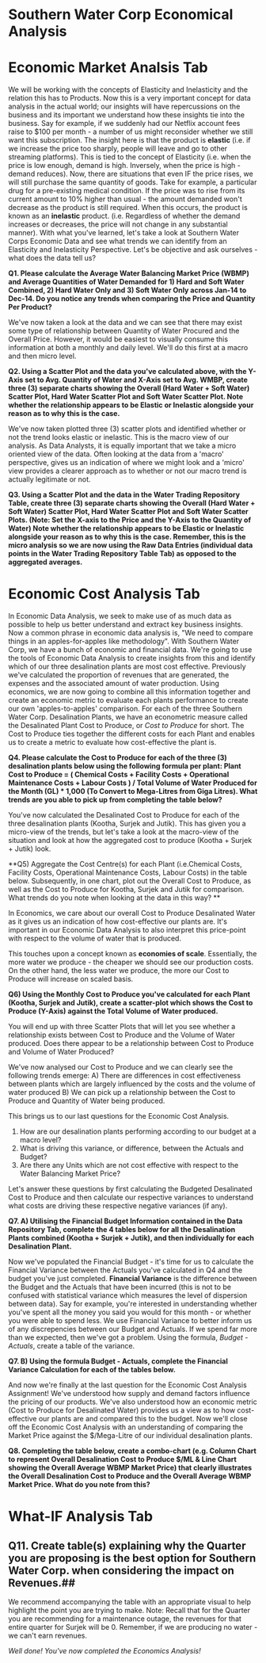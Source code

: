 # Southern Water Corp Economical Analysis

# Economic Market Analsis Tab
We will be working with the concepts of Elasticity and Inelasticity and the relation this has to Products. Now this is a very important concept for data analysis in the actual world; our insights will have repercussions on the business and its important we understand how these insights tie into the business. Say for example, if we suddenly had our Netflix account fees raise to $100 per month - a number of us might reconsider whether we still want this subscription. The insight here is that the product is **elastic** (i.e. if we increase the price too sharply, people will leave and go to other streaming platforms). This is tied to the concept of Elasticity (i.e. when the price is low enough, demand is high. Inversely, when the price is high - demand reduces). Now, there are situations that even IF the price rises, we will still purchase the same quantity of goods. Take for example, a particular drug for a pre-existing medical condition. If the price was to rise from its current amount to 10% higher than usual - the amount demanded won't decrease as the product is still required. When this occurs, the product is known as an **inelastic** product. (i.e. Regardless of whether the demand increases or decreases, the price will not change in any substantial manner). With what you've learned, let's take a look at Southern Water Corps Economic Data and see what trends we can identify from an Elasticity and Inelasticity Perspective. Let's be objective and ask ourselves - what does the data tell us? 

**Q1. Please calculate the Average Water Balancing Market Price (WBMP) and Average Quantities of Water Demanded for 1) Hard and Soft Water Combined, 2) Hard Water Only and 3) Soft Water Only across Jan-14 to Dec-14. Do you notice any trends when comparing the Price and Quantity Per Product?** 

We've now taken a look at the data and we can see that there may exist some type of relationship between Quantity of Water Procured and the Overall Price. However, it would be easiest to visually consume this information at both a monthly and daily level. We'll do this first at a macro and then micro level.

**Q2. Using a Scatter Plot and the data you've calculated above, with the Y-Axis set to Avg. Quantity of Water and X-Axis set to Avg. WMBP, create three (3) separate charts showing the Overall (Hard Water + Soft Water) Scatter Plot, Hard Water Scatter Plot and Soft Water Scatter Plot. Note whether the relationship appears to be Elastic or Inelastic alongside your reason as to why this is the case.**

We've now taken plotted three (3) scatter plots and identified whether or not the trend looks elastic or inelastic.
This is the macro view of our analysis. As Data Analysts, it is equally important that we take a micro oriented view of the data. Often looking at the data from a 'macro' perspective, gives us an indication of where we might look and a 'micro' view provides a clearer approach as to whether or not our macro trend is actually legitimate or not. 

**Q3. Using a Scatter Plot and the data in the Water Trading Repository Table, create three (3) separate charts showing the Overall (Hard Water + Soft Water) Scatter Plot, Hard Water Scatter Plot and Soft Water Scatter Plots. (Note: Set the X-axis to the Price and the Y-Axis to the Quantity of Water) Note whether the relationship appears to be Elastic or Inelastic alongside your reason as to why this is the case. Remember, this is the micro analysis so we are now using the Raw Data Entries (individual data points in the Water Trading Repository Table Tab) as opposed to the aggregated averages.**


# Economic Cost Analysis Tab

In Economic Data Analysis, we seek to make use of as much data as possible to help us better understand and extract key business insights. Now a common phrase in economic data analysis is, "We need to compare things in an apples-for-apples like methodology". With Southern Water Corp, we have a bunch of economic and financial data. We're going to use the tools of Economic Data Analysis to create insights from this and identify which of our three desalination plants are most cost effective. Previously we've calculated the proportion of revenues that are generated, the expenses and the associated amount of water production. Using economics, we are now going to combine all this information together and create an economic metric to evaluate each plants performance to create our own 'apples-to-apples' comparison. For each of the three Southern Water Corp. Desalination Plants, we have an econometric measure called the Desalinated Plant Cost to Produce, or *Cost to Produce* for short. The Cost to Produce ties together the different costs for each Plant and enables us to create a metric to evaluate how cost-effective the plant is.

**Q4. Please calculate the Cost to Produce for each of the three (3) desalination plants below using the following formula per plant:
Plant Cost to Produce = ( Chemical Costs + Facility Costs + Operational Maintenance Costs + Labour Costs ) / Total Volume of Water Produced for the Month (GL) * 1,000 (To Convert to Mega-Litres from Giga Litres). What trends are you able to pick up from completing the table below?**

You've now calculated the Desalinated Cost to Produce for each of the three desalination plants (Kootha, Surjek and Jutik). This has given you a micro-view of the trends, but let's take a look at the macro-view of the situation and look at how the aggregated cost to produce (Kootha + Surjek + Jutik) look.

**Q5) Aggregate the Cost Centre(s) for each Plant (i.e.Chemical Costs, Facility Costs, Operational Maintenance Costs, Labour Costs) in the table below.
Subsequently, in one chart, plot out the Overall Cost to Produce, as well as the Cost to Produce for Kootha, Surjek and Jutik for comparison. What trends do you note when looking at the data in this way? **

In Economics, we care about our overall Cost to Produce Desalinated Water as it gives us an indication of how cost-effective our plants are. It's important in our Economic Data Analysis to also interpret this price-point with respect to the volume of water that is produced.

This touches upon a concept known as **economies of scale**. Essentially, the more water we produce - the cheaper we should see our production costs. On the other hand, the less water we produce, the more our Cost to Produce will increase on scaled basis. 

**Q6) Using the Monthly Cost to Produce you've calculated for each Plant (Kootha, Surjek and Jutik), create a scatter-plot which shows the Cost to Produce (Y-Axis) against the Total Volume of Water produced.**

You will end up with three Scatter Plots that will let you see whether a relationship exists between Cost to Produce and the Volume of Water produced. Does there appear to be a relationship between Cost to Produce and Volume of Water Produced?

We've now analysed our Cost to Produce and we can clearly see the following trends emerge:
A) There are differences in cost effectiveness between plants which are largely influenced by the costs and the volume of water produced
B) We can pick up a relationship between the Cost to Produce and Quantity of Water being produced.

This brings us to our last questions for the Economic Cost Analysis.
1. How are our desalination plants performing according to our budget at a macro level?
2. What is driving this variance, or difference, between the Actuals and Budget?
3. Are there any Units which are not cost effective with respect to the Water Balancing Market Price?

Let's answer these questions by first calculating the Budgeted Desalinated Cost to Produce and then calculate our respective variances to understand what costs are driving these respective negative variances (if any). 

**Q7. A) Utilising the Financial Budget Information contained in the Data Repository Tab, complete the 4 tables below for all the Desalination Plants combined (Kootha + Surjek + Jutik), and then individually for each Desalination Plant.**

Now we've populated the Financial Budget - it's time for us to calculate the Financial Variance between the Actuals you've calculated in Q4 and the budget you've just completed. **Financial Variance** is the difference between the Budget and the Actuals that have been incurred (this is not to be confused with statistical variance which measures the level of dispersion between data). Say for example, you're interested in understanding whether you've spent all the money you said you would for this month - or whether you were able to spend less. We use Financial Variance to better inform us of any discrepencies between our Budget and Actuals. If we spend far more than we expected, then we've got a problem. Using the formula, *Budget - Actuals*, create a table of the variance. 

**Q7. B) Using the formula Budget - Actuals, complete the Financial Variance Calculation for each of the tables below.**

And now we're finally at the last question for the Economic Cost Analysis Assignment! We've understood how supply and demand factors influence the pricing of our products. We've also understood how an economic metric (Cost to Produce for Desalinated Water) provides us a view as to how cost-effective our plants are and compared this to the budget. Now we'll close off the Economic Cost Analysis with an understanding of comparing the Market Price against the $/Mega-Litre of our individual desalination plants. 

**Q8. Completing the table below, create a combo-chart (e.g. Column Chart to represent Overall Desalination Cost to Produce $/ML & Line Chart showing the Overall Average WBMP Market Price) that clearly illustrates the Overall Desalination Cost to Produce and the Overall Average WBMP Market Price. What do you note from this?**

# What-IF Analysis Tab

## Q11. Create table(s) explaining why the Quarter you are proposing is the best option for Southern Water Corp. when considering the impact on Revenues.##

We recommend accompanying the table with an appropriate visual to help highlight the point you are trying to make. Note: Recall that for the Quarter you are recommending for a maintenance outage, the revenues for that entire quarter for Surjek will be 0. Remember, if we are producing no water - we can't earn revenues.

*Well done! You've now completed the Economics Analysis!*

